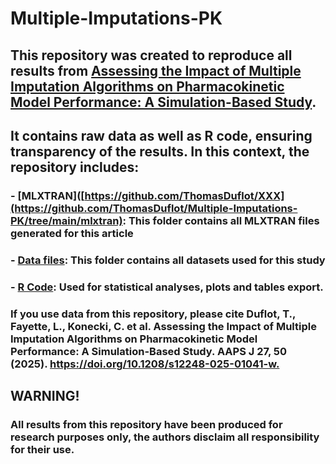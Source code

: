 # **Multiple-Imputations-PK**

## This repository was created to reproduce all results from [Assessing the Impact of Multiple Imputation Algorithms on Pharmacokinetic Model Performance: A Simulation-Based Study](https://doi.org/10.1208/s12248-025-01066-1). 
## It contains raw data as well as R code, ensuring transparency of the results. In this context, the repository includes:
  
###  - [MLXTRAN]([https://github.com/ThomasDuflot/XXX](https://github.com/ThomasDuflot/Multiple-Imputations-PK/tree/main/mlxtran): This folder contains all MLXTRAN files generated for this article

###  - [Data files](https://github.com/ThomasDuflot/XXX): This folder contains all datasets used for this study
    
###  - [R Code](https://github.com/ThomasDuflot/Multiple-Imputations-PK/blob/main/Code%20for%20MI%20R1): Used for statistical analyses, plots and tables export.</h4>

### If you use data from this repository, please cite Duflot, T., Fayette, L., Konecki, C. et al. Assessing the Impact of Multiple Imputation Algorithms on Pharmacokinetic Model Performance: A Simulation-Based Study. AAPS J 27, 50 (2025). [https://doi.org/10.1208/s12248-025-01041-w. ](https://doi.org/10.1208/s12248-025-01066-1)

## **WARNING!**
### All results from this repository have been produced for research purposes only, the authors disclaim all responsibility for their use.
